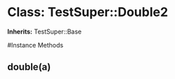 # Class: TestSuper::Double2
**Inherits:** TestSuper::Base
    




#Instance Methods
## double(a) [](#method-i-double)

